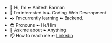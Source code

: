 - 👋 Hi, I’m ➼ Anitesh Barman
- 👀 I’m interested in ➼ Coding, Web Development.
- ✒️ I’m currently learning ➼ Backend.
- 😎 Pronouns ➼ He/Him
- 💬 Ask me about ➼ Anything
- 📫 How to reach me ➼ [Linkedin](https://linkedin.com/in/anitesh7)

<!---
Anitesh7/Anitesh7 is a ✨ special ✨ repository because its `README.md` (this file) appears on your GitHub profile.
You can click the Preview link to take a look at your changes.
--->
